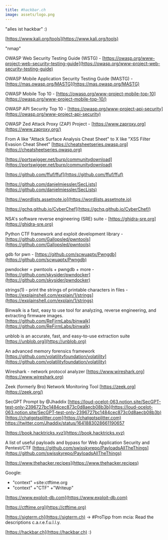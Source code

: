 ```yaml
---
title: #hackbar.ch
image: assets/logo.png
---
```


"alles ist hackbar" :)

[https://www.kali.org/tools](https://www.kali.org/tools)

"nmap"

OWASP Web Security Testing Guide (WSTG) - [https://owasp.org/www-project-web-security-testing-guide​](https://owasp.org/www-project-web-security-testing-guide​)

OWASP Mobile Application Security Testing Guide (MASTG) - [https://mas.owasp.org/MASTG](https://mas.owasp.org/MASTG)

OWASP Mobile Top 10 - [https://owasp.org/www-project-mobile-top-10](https://owasp.org/www-project-mobile-top-10/)

OWASP API Security Top 10 - [https://owasp.org/www-project-api-security](https://owasp.org/www-project-api-security)

OWASP Zed Attack Proxy (ZAP) Project - [https://www.zaproxy.org](https://www.zaproxy.org/)

From A like "Attack Surface Analysis Cheat Sheet" to X like "XSS Filter Evasion Cheat Sheet"
[https://cheatsheetseries.owasp.org](https://cheatsheetseries.owasp.org)

[https://portswigger.net/burp/communitydownload](https://portswigger.net/burp/communitydownload)

[https://github.com/ffuf/ffuf](https://github.com/ffuf/ffuf)

[https://github.com/danielmiessler/SecLists](https://github.com/danielmiessler/SecLists)

[https://wordlists.assetnote.io](https://wordlists.assetnote.io)

[https://gchq.github.io/CyberChef](https://gchq.github.io/CyberChef/)

NSA's software reverse engineering (SRE) suite - [https://ghidra-sre.org](https://ghidra-sre.org)

Python CTF framework and exploit development library - [https://github.com/Gallopsled/pwntools](https://github.com/Gallopsled/pwntools)

gdb for pwn - [https://github.com/scwuaptx/Pwngdb](https://github.com/scwuaptx/Pwngdb)

pwndocker = pwntools + pwngdb + more - [https://github.com/skysider/pwndocker](https://github.com/skysider/pwndocker)

strings(1) - print the strings of printable characters in files - [https://explainshell.com/explain/1/strings](https://explainshell.com/explain/1/strings)


Binwalk is a fast, easy to use tool for analyzing, reverse engineering, and extracting firmware images.  
[https://github.com/ReFirmLabs/binwalk](https://github.com/ReFirmLabs/binwalk)​

unblob is an accurate, fast, and easy-to-use extraction suite
[https://unblob.org](https://unblob.org)

An advanced memory forensics framework
[https://github.com/volatilityfoundation/volatility](https://github.com/volatilityfoundation/volatility)

Wireshark - network protocol analyzer
[https://www.wireshark.org](https://www.wireshark.org)

Zeek (formerly Bro) Network Monitoring Tool
[https://zeek.org](https://zeek.org/)

SecGPT Prompt by @Jhaddix [https://loud-ocelot-063.notion.site/SecGPT-test-only-2396727bc1484cec873c0d8aecb08b3b](https://loud-ocelot-063.notion.site/SecGPT-test-only-2396727bc1484cec873c0d8aecb08b3b)
[https://chatgptsplitter.com](https://chatgptsplitter.com)
https://twitter.com/Jhaddix/status/1641883028661190657 

[https://book.hacktricks.xyz](https://book.hacktricks.xyz)

A list of useful payloads and bypass for Web Application Security and Pentest/CTF
[https://github.com/swisskyrepo/PayloadsAllTheThings](https://github.com/swisskyrepo/PayloadsAllTheThings)

[https://www.thehacker.recipes](https://www.thehacker.recipes)

Google:
- "context" +site:ctftime.org
- "context" +"CTF" +"Writeup"

[https://www.exploit-db.com](https://www.exploit-db.com)

[https://ctftime.org](https://ctftime.org)

[https://sigterm.ch](https://sigterm.ch) -> #ProTipp from mcia: Read the descriptions c.a.r.e.f.u.l.l.y.

[https://hackbar.ch](https://hackbar.ch) :)
